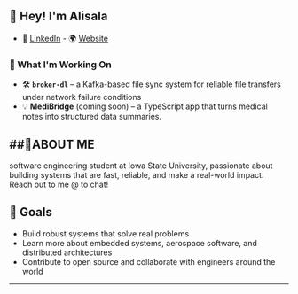 ##  👋 Hey! I'm Alisala

 - 🔗 [LinkedIn](https://www.linkedin.com/in/alisala-mwamba-aaba67250/) - 🌍 [Website](https://alisalamwamba.dev)
### 🚀 What I'm Working On

- 🛠 **`broker-dl`** – a Kafka-based file sync system for reliable file transfers under network failure conditions
- 💡 **MediBridge** (coming soon) – a TypeScript app that turns medical notes into structured data summaries.

##🙅ABOUT ME
-------------------------------                                     
software engineering student at Iowa State University,
passionate about building systems that are fast, reliable, and make a real-world impact. 
Reach out to me @ to chat!
## 🎯 Goals

- Build robust systems that solve real problems
- Learn more about embedded systems, aerospace software, and distributed architectures
- Contribute to open source and collaborate with engineers around the world


---
<!--
**Mwambama/Mwambama** is a ✨ _special_ ✨ repository because its `README.md` (this file) appears on your GitHub profile.

Here are some ideas to get you started:

- 🔭 I’m currently working on ...
- 🌱 I’m currently learning ...
- 👯 I’m looking to collaborate on ...
- 🤔 I’m looking for help with ...
- 💬 Ask me about ...
- 📫 How to reach me: ...
- 😄 Pronouns: ...
- ⚡ Fun fact: ...
-->
